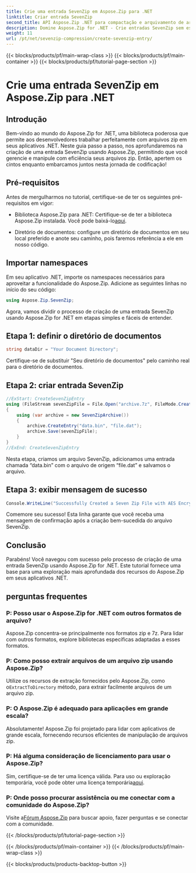 ```yaml
---
title: Crie uma entrada SevenZip em Aspose.Zip para .NET
linktitle: Criar entrada SevenZip
second_title: API Aspose.Zip .NET para compactação e arquivamento de arquivos
description: Domine Aspose.Zip for .NET - Crie entradas SevenZip sem esforço. Aprimore seus aplicativos .NET com manipulação eficiente de arquivos zip.
weight: 11
url: /pt/net/sevenzip-compression/create-sevenzip-entry/
---
```


{{< blocks/products/pf/main-wrap-class >}}
{{< blocks/products/pf/main-container >}}
{{< blocks/products/pf/tutorial-page-section >}}

# Crie uma entrada SevenZip em Aspose.Zip para .NET


## Introdução

Bem-vindo ao mundo do Aspose.Zip for .NET, uma biblioteca poderosa que permite aos desenvolvedores trabalhar perfeitamente com arquivos zip em seus aplicativos .NET. Neste guia passo a passo, nos aprofundaremos na criação de uma entrada SevenZip usando Aspose.Zip, permitindo que você gerencie e manipule com eficiência seus arquivos zip. Então, apertem os cintos enquanto embarcamos juntos nesta jornada de codificação!

## Pré-requisitos

Antes de mergulharmos no tutorial, certifique-se de ter os seguintes pré-requisitos em vigor:

-  Biblioteca Aspose.Zip para .NET: Certifique-se de ter a biblioteca Aspose.Zip instalada. Você pode baixá-lo[aqui](https://releases.aspose.com/zip/net/).

- Diretório de documentos: configure um diretório de documentos em seu local preferido e anote seu caminho, pois faremos referência a ele em nosso código.

## Importar namespaces

Em seu aplicativo .NET, importe os namespaces necessários para aproveitar a funcionalidade do Aspose.Zip. Adicione as seguintes linhas no início do seu código:

```csharp
using Aspose.Zip.SevenZip;
```

Agora, vamos dividir o processo de criação de uma entrada SevenZip usando Aspose.Zip for .NET em etapas simples e fáceis de entender.

## Etapa 1: definir o diretório de documentos

```csharp
string dataDir = "Your Document Directory";
```

Certifique-se de substituir "Seu diretório de documentos" pelo caminho real para o diretório de documentos.

## Etapa 2: criar entrada SevenZip

```csharp
//ExStart: CreateSevenZipEntry
using (FileStream sevenZipFile = File.Open("archive.7z", FileMode.Create))
{
    using (var archive = new SevenZipArchive())
    {
        archive.CreateEntry("data.bin", "file.dat");
        archive.Save(sevenZipFile);
    }
}
//ExEnd: CreateSevenZipEntry
```

Nesta etapa, criamos um arquivo SevenZip, adicionamos uma entrada chamada “data.bin” com o arquivo de origem “file.dat” e salvamos o arquivo.

## Etapa 3: exibir mensagem de sucesso

```csharp
Console.WriteLine("Successfully Created a Seven Zip File with AES Encryption Settings");
```

Comemore seu sucesso! Esta linha garante que você receba uma mensagem de confirmação após a criação bem-sucedida do arquivo SevenZip.

## Conclusão

Parabéns! Você navegou com sucesso pelo processo de criação de uma entrada SevenZip usando Aspose.Zip for .NET. Este tutorial fornece uma base para uma exploração mais aprofundada dos recursos do Aspose.Zip em seus aplicativos .NET.

## perguntas frequentes

### P: Posso usar o Aspose.Zip for .NET com outros formatos de arquivo?
Aspose.Zip concentra-se principalmente nos formatos zip e 7z. Para lidar com outros formatos, explore bibliotecas específicas adaptadas a esses formatos.

### P: Como posso extrair arquivos de um arquivo zip usando Aspose.Zip?
 Utilize os recursos de extração fornecidos pelo Aspose.Zip, como o`ExtractToDirectory` método, para extrair facilmente arquivos de um arquivo zip.

### P: O Aspose.Zip é adequado para aplicações em grande escala?
Absolutamente! Aspose.Zip foi projetado para lidar com aplicativos de grande escala, fornecendo recursos eficientes de manipulação de arquivos zip.

### P: Há alguma consideração de licenciamento para usar o Aspose.Zip?
 Sim, certifique-se de ter uma licença válida. Para uso ou exploração temporária, você pode obter uma licença temporária[aqui](https://purchase.aspose.com/temporary-license/).

### P: Onde posso procurar assistência ou me conectar com a comunidade do Aspose.Zip?
 Visite a[Fórum Aspose.Zip](https://forum.aspose.com/c/zip/37) para buscar apoio, fazer perguntas e se conectar com a comunidade.

{{< /blocks/products/pf/tutorial-page-section >}}

{{< /blocks/products/pf/main-container >}}
{{< /blocks/products/pf/main-wrap-class >}}

{{< blocks/products/products-backtop-button >}}
